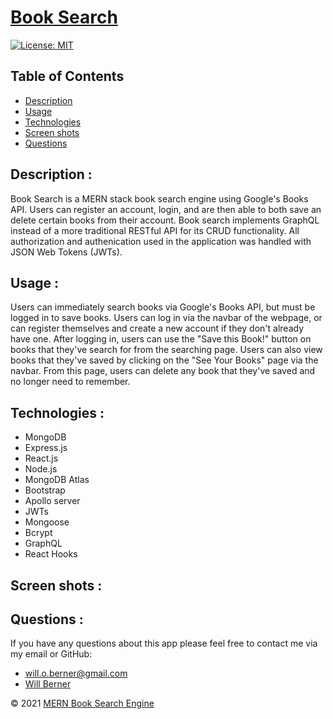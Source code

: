 # [Book Search](https://mern-google-book-search-app.herokuapp.com/)
[![License: MIT](https://img.shields.io/badge/License-MIT-yellow.svg)](https://opensource.org/licenses/MIT)

## Table of Contents

- [Description](#description)
- [Usage](#usage)
- [Technologies](#technologies)
- [Screen shots](#screen-shots)
- [Questions](#questions)

## Description :

Book Search is a MERN stack book search engine using Google's Books API. Users can register an account, login, and are then able to both save an delete certain books from their account. Book search implements GraphQL instead of a more traditional RESTful API for its CRUD functionality. All authorization and authenication used in the application was handled with JSON Web Tokens (JWTs).

## Usage :

Users can immediately search books via Google's Books API, but must be logged in to save books. Users can log in via the navbar of the webpage, or can register themselves and create a new account if they don't already have one. After logging in, users can use the "Save this Book!" button on books that they've search for from the searching page. Users can also view books that they've saved by clicking on the "See Your Books" page via the navbar. From this page, users can delete any book that they've saved and no longer need to remember.

## Technologies :

- MongoDB
- Express.js
- React.js
- Node.js
- MongoDB Atlas
- Bootstrap
- Apollo server
- JWTs
- Mongoose
- Bcrypt
- GraphQL
- React Hooks

## Screen shots :

## Questions :

If you have any questions about this app please feel free to contact me via my email or GitHub:

- will.o.berner@gmail.com
- [Will Berner](https://github.com/WillBerner)

&copy; 2021 [MERN Book Search Engine](https://github.com/WillBerner)
